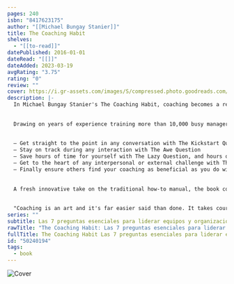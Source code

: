 ```yaml
---
pages: 240
isbn: "8417623175"
author: "[[Michael Bungay Stanier]]"
title: The Coaching Habit
shelves:
  - "[[to-read]]"
datePublished: 2016-01-01
dateRead: "[[]]"
dateAdded: 2023-03-19
avgRating: "3.75"
rating: "0"
review: ""
cover: https://i.gr-assets.com/images/S/compressed.photo.goodreads.com/books/1577900666l/50240194._SY475_.jpg
description: |-
  In Michael Bungay Stanier's The Coaching Habit, coaching becomes a regular, informal part of your day so managers and their teams can wok less hard and have more impact.  
    
    
  Drawing on years of experience training more than 10,000 busy managers from around the globe in practical, everyday coaching skills, Bungay Stanier reveals how to unlock your peoples' potential. He unpacks seven essential coaching questions to demonstrate how--by saying less and asking more--you can develop coaching methods that produce great results.  
    
    
  – Get straight to the point in any conversation with The Kickstart Question  
  – Stay on track during any interaction with The Awe Question  
  – Save hours of time for yourself with The Lazy Question, and hours of time for others with The Strategic Question  
  – Get to the heart of any interpersonal or external challenge with The Focus Question and The Foundation Question  
  – Finally ensure others find your coaching as beneficial as you do with The Learning Question  
    
    
  A fresh innovative take on the traditional how-to manual, the book combines insider information with research based in neuroscience and behavioural economics, together with interactive training tools to turn practical advice into practiced habits. Witty and conversational, The Coaching Habit takes your work--and your workplace--from good to great.  
    
    
  "Coaching is an art and it's far easier said than done. It takes courage to ask a question rather than offer up advice, provide and answer, or unleash a solution. giving another person the opportunity to find their own way, make their own mistakes, and create their own wisdom is both brave and vulnerable. In this practical and inspiring book, Michael shares seven transformative questions that can make a difference in how we lead and support. And he guides us through the tricky part - how to take this new information and turn it into habits and a daily practice. –– Brené Brown, author of Rising Strong and Daring Greatly
series: ""
subtitle: Las 7 preguntas esenciales para liderar equipos y organizaciones del siglo XXI (Spanish Edition)
rawTitle: "The Coaching Habit: Las 7 preguntas esenciales para liderar equipos y organizaciones del siglo XXI (Spanish Edition)"
fullTitle: The Coaching Habit Las 7 preguntas esenciales para liderar equipos y organizaciones del siglo XXI Spanish Edition
id: "50240194"
tags:
  - book
---
```

![Cover](https:&#x2F;&#x2F;i.gr-assets.com&#x2F;images&#x2F;S&#x2F;compressed.photo.goodreads.com&#x2F;books&#x2F;1577900666l&#x2F;50240194._SY475_.jpg)

